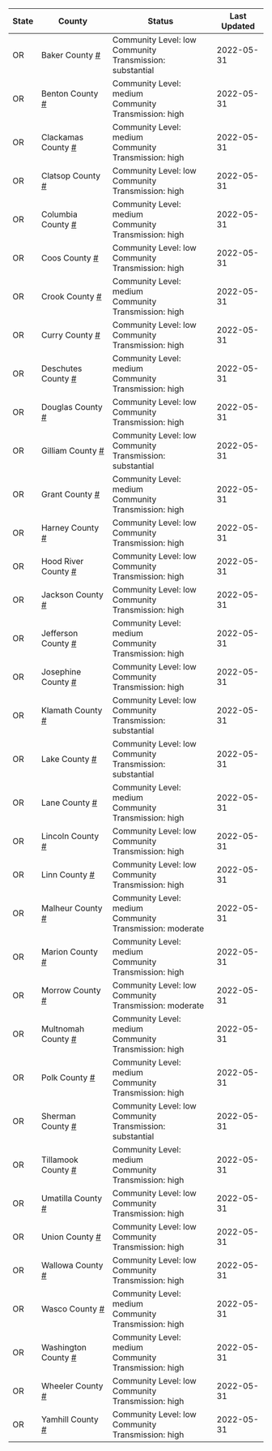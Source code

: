 State | County | Status | Last Updated
--- | --- | --- | --- 
OR | Baker County <a href="#baker_county">#</a> | <a name="baker_county"></a>Community Level: low<br/>Community Transmission: substantial | 2022-05-31
OR | Benton County <a href="#benton_county">#</a> | <a name="benton_county"></a>Community Level: medium<br/>Community Transmission: high | 2022-05-31
OR | Clackamas County <a href="#clackamas_county">#</a> | <a name="clackamas_county"></a>Community Level: medium<br/>Community Transmission: high | 2022-05-31
OR | Clatsop County <a href="#clatsop_county">#</a> | <a name="clatsop_county"></a>Community Level: low<br/>Community Transmission: high | 2022-05-31
OR | Columbia County <a href="#columbia_county">#</a> | <a name="columbia_county"></a>Community Level: medium<br/>Community Transmission: high | 2022-05-31
OR | Coos County <a href="#coos_county">#</a> | <a name="coos_county"></a>Community Level: low<br/>Community Transmission: high | 2022-05-31
OR | Crook County <a href="#crook_county">#</a> | <a name="crook_county"></a>Community Level: medium<br/>Community Transmission: high | 2022-05-31
OR | Curry County <a href="#curry_county">#</a> | <a name="curry_county"></a>Community Level: low<br/>Community Transmission: high | 2022-05-31
OR | Deschutes County <a href="#deschutes_county">#</a> | <a name="deschutes_county"></a>Community Level: medium<br/>Community Transmission: high | 2022-05-31
OR | Douglas County <a href="#douglas_county">#</a> | <a name="douglas_county"></a>Community Level: low<br/>Community Transmission: high | 2022-05-31
OR | Gilliam County <a href="#gilliam_county">#</a> | <a name="gilliam_county"></a>Community Level: low<br/>Community Transmission: substantial | 2022-05-31
OR | Grant County <a href="#grant_county">#</a> | <a name="grant_county"></a>Community Level: medium<br/>Community Transmission: high | 2022-05-31
OR | Harney County <a href="#harney_county">#</a> | <a name="harney_county"></a>Community Level: low<br/>Community Transmission: high | 2022-05-31
OR | Hood River County <a href="#hood_river_county">#</a> | <a name="hood_river_county"></a>Community Level: low<br/>Community Transmission: high | 2022-05-31
OR | Jackson County <a href="#jackson_county">#</a> | <a name="jackson_county"></a>Community Level: low<br/>Community Transmission: high | 2022-05-31
OR | Jefferson County <a href="#jefferson_county">#</a> | <a name="jefferson_county"></a>Community Level: medium<br/>Community Transmission: high | 2022-05-31
OR | Josephine County <a href="#josephine_county">#</a> | <a name="josephine_county"></a>Community Level: low<br/>Community Transmission: high | 2022-05-31
OR | Klamath County <a href="#klamath_county">#</a> | <a name="klamath_county"></a>Community Level: low<br/>Community Transmission: substantial | 2022-05-31
OR | Lake County <a href="#lake_county">#</a> | <a name="lake_county"></a>Community Level: low<br/>Community Transmission: substantial | 2022-05-31
OR | Lane County <a href="#lane_county">#</a> | <a name="lane_county"></a>Community Level: medium<br/>Community Transmission: high | 2022-05-31
OR | Lincoln County <a href="#lincoln_county">#</a> | <a name="lincoln_county"></a>Community Level: low<br/>Community Transmission: high | 2022-05-31
OR | Linn County <a href="#linn_county">#</a> | <a name="linn_county"></a>Community Level: low<br/>Community Transmission: high | 2022-05-31
OR | Malheur County <a href="#malheur_county">#</a> | <a name="malheur_county"></a>Community Level: medium<br/>Community Transmission: moderate | 2022-05-31
OR | Marion County <a href="#marion_county">#</a> | <a name="marion_county"></a>Community Level: medium<br/>Community Transmission: high | 2022-05-31
OR | Morrow County <a href="#morrow_county">#</a> | <a name="morrow_county"></a>Community Level: low<br/>Community Transmission: moderate | 2022-05-31
OR | Multnomah County <a href="#multnomah_county">#</a> | <a name="multnomah_county"></a>Community Level: medium<br/>Community Transmission: high | 2022-05-31
OR | Polk County <a href="#polk_county">#</a> | <a name="polk_county"></a>Community Level: medium<br/>Community Transmission: high | 2022-05-31
OR | Sherman County <a href="#sherman_county">#</a> | <a name="sherman_county"></a>Community Level: low<br/>Community Transmission: substantial | 2022-05-31
OR | Tillamook County <a href="#tillamook_county">#</a> | <a name="tillamook_county"></a>Community Level: medium<br/>Community Transmission: high | 2022-05-31
OR | Umatilla County <a href="#umatilla_county">#</a> | <a name="umatilla_county"></a>Community Level: low<br/>Community Transmission: high | 2022-05-31
OR | Union County <a href="#union_county">#</a> | <a name="union_county"></a>Community Level: low<br/>Community Transmission: high | 2022-05-31
OR | Wallowa County <a href="#wallowa_county">#</a> | <a name="wallowa_county"></a>Community Level: low<br/>Community Transmission: high | 2022-05-31
OR | Wasco County <a href="#wasco_county">#</a> | <a name="wasco_county"></a>Community Level: medium<br/>Community Transmission: high | 2022-05-31
OR | Washington County <a href="#washington_county">#</a> | <a name="washington_county"></a>Community Level: medium<br/>Community Transmission: high | 2022-05-31
OR | Wheeler County <a href="#wheeler_county">#</a> | <a name="wheeler_county"></a>Community Level: low<br/>Community Transmission: high | 2022-05-31
OR | Yamhill County <a href="#yamhill_county">#</a> | <a name="yamhill_county"></a>Community Level: low<br/>Community Transmission: high | 2022-05-31
